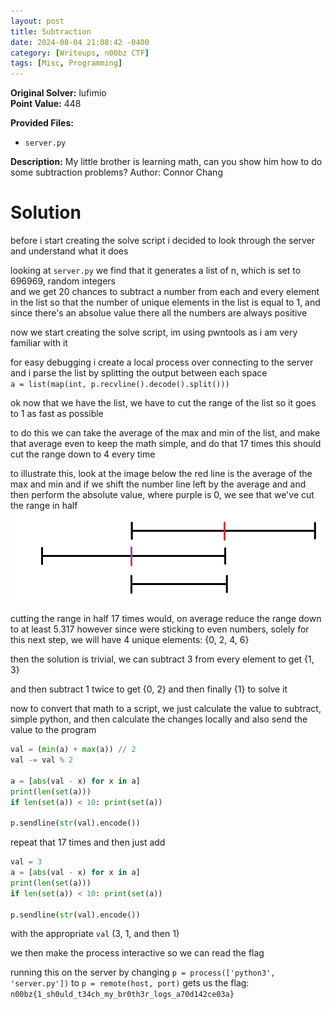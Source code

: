 ```yaml
---
layout: post
title: Subtraction
date: 2024-08-04 21:08:42 -0400
category: [Writeups, n00bz CTF]
tags: [Misc, Programming]
---
```


**Original Solver:** lufimio  
**Point Value:** 448  

**Provided Files:**
  - `server.py`

**Description:**
My little brother is learning math, can you show him how to do some subtraction problems? Author: Connor Chang

# Solution

before i start creating the solve script i decided to look through the server and understand what it does  

looking at `server.py` we find that it generates a list of n, which is set to 696969, random integers   
and we get 20 chances to subtract a number from each and every element in the list so that the number of unique elements in the list is equal to 1, and since there's an absolue value there all the numbers are always positive  

now we start creating the solve script, im using pwntools as i am very familiar with it  

for easy debugging i create a local process over connecting to the server and i parse the list by splitting the output between each space  
`a = list(map(int, p.recvline().decode().split()))`

ok now that we have the list, we have to cut the range of the list so it goes to 1 as fast as possible  

to do this we can take the average of the max and min of the list, and make that average even to keep the math simple, and do that 17 times this should cut the range down to 4 every time  

to illustrate this, look at the image below the red line is the average of the max and min and if we shift the number line left by the average and and then perform the absolute value, where purple is 0, we see that we've cut the range in half  
![number line](assets/img/pages/writeups/n00bz-ctf/number_line.png)

cutting the range in half 17 times would, on average reduce the range down to at least 5.317 however since were sticking to even numbers, solely for this next step, we will have 4 unique elements: {0, 2, 4, 6}  

then the solution is trivial, we can subtract 3 from every element to get {1, 3}  

and then subtract 1 twice to get {0, 2} and then finally {1} to solve it  

now to convert that math to a script, we just calculate the value to subtract, simple python, and then calculate the changes locally and also send the value to the program  
```py
val = (min(a) + max(a)) // 2
val -= val % 2

a = [abs(val - x) for x in a]
print(len(set(a)))
if len(set(a)) < 10: print(set(a)) 

p.sendline(str(val).encode())
```

repeat that 17 times and then just add   
```py
val = 3
a = [abs(val - x) for x in a]
print(len(set(a)))
if len(set(a)) < 10: print(set(a)) 

p.sendline(str(val).encode())
```
with the appropriate `val` (3, 1, and then 1)  

we then make the process interactive so we can read the flag  

running this on the server by changing `p = process(['python3', 'server.py'])` to `p = remote(host, port)` gets us the flag: `n00bz{1_sh0uld_t34ch_my_br0th3r_logs_a70d142ce03a}`  
